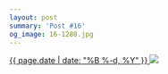 ```yaml
---
layout: post
summary: 'Post #16'
og_image: 16-1280.jpg
---
```


<p>
 <time>
  <a href="/16">
   {{ page.date | date: "%B %-d, %Y" }}
  </a>
 </time>
 <a href="/16">
  <img data-taken="8/22/2013" sizes="(min-width: 700px) 50vw, calc(100vw - 2rem)" src="{{ site.assets_url }}/16-640.jpg" srcset="{{ site.assets_url }}/16-1280.jpg 1280w, {{ site.assets_url }}/16-960.jpg 960w, {{ site.assets_url }}/16-640.jpg 640w, {{ site.assets_url }}/16-320.jpg 320w"/>
 </a>
</p>
